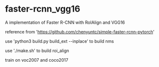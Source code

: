 # faster-rcnn_vgg16
A implementation of Faster R-CNN with RoIAlign and VGG16

reference from 'https://github.com/chenyuntc/simple-faster-rcnn-pytorch'

use 'python3 build.py build_ext --inplace' to build nms

use './make.sh' to build roi_align

train on voc2007 and coco2017

